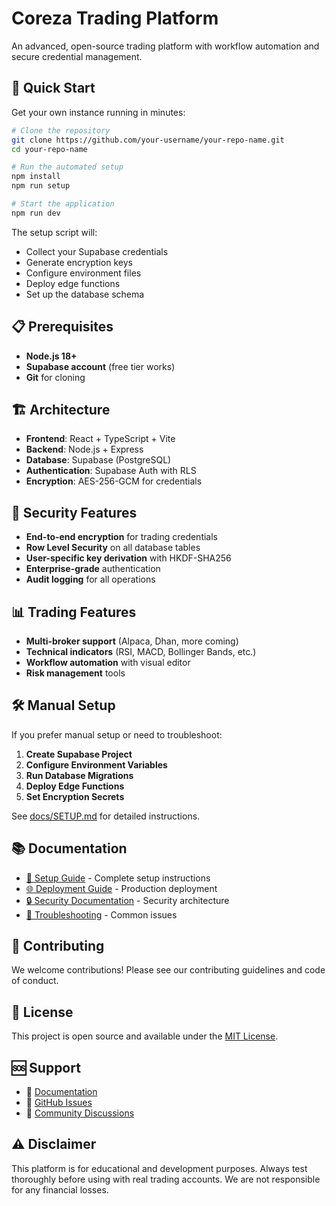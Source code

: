 # Coreza Trading Platform

An advanced, open-source trading platform with workflow automation and secure credential management.

## 🚀 Quick Start

Get your own instance running in minutes:

```bash
# Clone the repository
git clone https://github.com/your-username/your-repo-name.git
cd your-repo-name

# Run the automated setup
npm install
npm run setup

# Start the application
npm run dev
```

The setup script will:
- Collect your Supabase credentials
- Generate encryption keys
- Configure environment files
- Deploy edge functions
- Set up the database schema

## 📋 Prerequisites

- **Node.js 18+**
- **Supabase account** (free tier works)
- **Git** for cloning

## 🏗️ Architecture

- **Frontend**: React + TypeScript + Vite
- **Backend**: Node.js + Express
- **Database**: Supabase (PostgreSQL)
- **Authentication**: Supabase Auth with RLS
- **Encryption**: AES-256-GCM for credentials

## 🔐 Security Features

- **End-to-end encryption** for trading credentials
- **Row Level Security** on all database tables
- **User-specific key derivation** with HKDF-SHA256
- **Enterprise-grade** authentication
- **Audit logging** for all operations

## 📊 Trading Features

- **Multi-broker support** (Alpaca, Dhan, more coming)
- **Technical indicators** (RSI, MACD, Bollinger Bands, etc.)
- **Workflow automation** with visual editor
- **Risk management** tools

## 🛠️ Manual Setup

If you prefer manual setup or need to troubleshoot:

1. **Create Supabase Project**
2. **Configure Environment Variables**
3. **Run Database Migrations**
4. **Deploy Edge Functions**
5. **Set Encryption Secrets**

See [docs/SETUP.md](docs/SETUP.md) for detailed instructions.

## 📚 Documentation

- [🚀 Setup Guide](docs/SETUP.md) - Complete setup instructions
- [🌐 Deployment Guide](docs/DEPLOYMENT.md) - Production deployment
- [🔒 Security Documentation](docs/SECURITY.md) - Security architecture
- [🔧 Troubleshooting](docs/TROUBLESHOOTING.md) - Common issues

## 🤝 Contributing

We welcome contributions! Please see our contributing guidelines and code of conduct.

## 📄 License

This project is open source and available under the [MIT License](LICENSE).

## 🆘 Support

- 📖 [Documentation](docs/)
- 🐛 [GitHub Issues](https://github.com/your-username/your-repo-name/issues)
- 💬 [Community Discussions](https://github.com/your-username/your-repo-name/discussions)

## ⚠️ Disclaimer

This platform is for educational and development purposes. Always test thoroughly before using with real trading accounts. We are not responsible for any financial losses.
